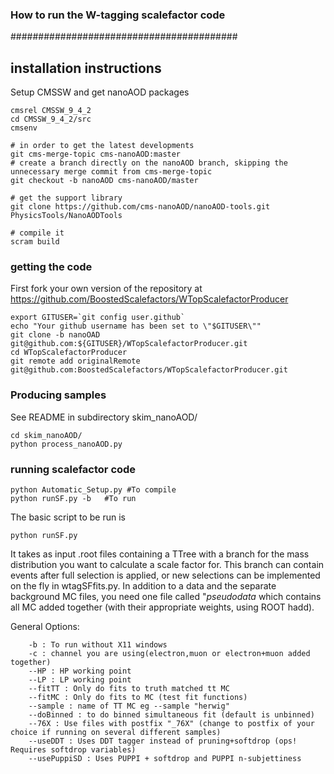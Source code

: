 
### How to run the W-tagging scalefactor code ###
#########################################

## installation instructions
Setup CMSSW and get nanoAOD packages
```
cmsrel CMSSW_9_4_2
cd CMSSW_9_4_2/src
cmsenv

# in order to get the latest developments
git cms-merge-topic cms-nanoAOD:master
# create a branch directly on the nanoAOD branch, skipping the unnecessary merge commit from cms-merge-topic
git checkout -b nanoAOD cms-nanoAOD/master

# get the support library
git clone https://github.com/cms-nanoAOD/nanoAOD-tools.git PhysicsTools/NanoAODTools

# compile it
scram build
```

### getting the code
First fork your own version of the repository at https://github.com/BoostedScalefactors/WTopScalefactorProducer
```
export GITUSER=`git config user.github`
echo "Your github username has been set to \"$GITUSER\""
git clone -b nanoOAD git@github.com:${GITUSER}/WTopScalefactorProducer.git
cd WTopScalefactorProducer
git remote add originalRemote git@github.com:BoostedScalefactors/WTopScalefactorProducer.git
```
### Producing samples

See README in subdirectory skim_nanoAOD/
```
cd skim_nanoAOD/
python process_nanoAOD.py
```

### running scalefactor code

```
python Automatic_Setup.py #To compile
python runSF.py -b   #To run
```

The basic script to be run is 

```
python runSF.py
```
It takes as input .root files containing a TTree with a branch for the mass distribution you want to calculate a scale factor for. This branch can contain events after full selection is applied, or new selections can be implemented on the fly in wtagSFfits.py. In addition to a data and the separate background MC files, you need one file called "*pseudodata* which contains all MC added together (with their appropriate weights, using ROOT hadd).

   
   General Options:
```
    -b : To run without X11 windows
    -c : channel you are using(electron,muon or electron+muon added together)
    --HP : HP working point
    --LP : LP working point
    --fitTT : Only do fits to truth matched tt MC
    --fitMC : Only do fits to MC (test fit functions)
    --sample : name of TT MC eg --sample "herwig"
    --doBinned : to do binned simultaneous fit (default is unbinned)
    --76X : Use files with postfix "_76X" (change to postfix of your choice if running on several different samples)
    --useDDT : Uses DDT tagger instead of pruning+softdrop (ops! Requires softdrop variables)
    --usePuppiSD : Uses PUPPI + softdrop and PUPPI n-subjettiness
```
